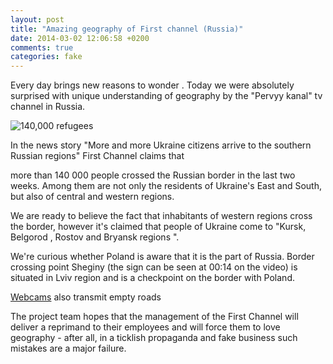 ```yaml
---
layout: post
title: "Amazing geography of First channel (Russia)"
date: 2014-03-02 12:06:58 +0200
comments: true
categories: fake
---
```

Every day brings new reasons to wonder . Today we were absolutely surprised with unique understanding of geography by the "Pervyy kanal" tv channel in Russia.

![140,000 refugees](http://storage1.censor.net.ua/images/f/2/f/9/f2f903fe52fb0ca600d3a866bffd77e4/640x400.jpg)

In the news story "More and more Ukraine citizens arrive to the southern Russian regions" First Channel claims that

more than 140 000 people crossed the Russian border in the last two weeks. Among them are not only the residents of Ukraine's East and South, but also of central and western regions.

We are ready to believe the fact that inhabitants of western regions cross the border, however it's claimed that people of Ukraine come to "Kursk, Belgorod , Rostov and Bryansk regions ".

We're curious whether Poland is aware that it is the part of Russia. Border crossing point Sheginy (the sign can be seen at 00:14 on the video) is situated in Lviv region and is a checkpoint on the border with Poland.

[Webcams](http://service.alfard-bel.ru/tamogna-online-nehoteevka.html) also transmit empty roads

The project team hopes that the management of the First Channel will deliver a reprimand to their employees and will force them to love geography - after all, in a ticklish propaganda and fake business such mistakes are a major failure.
